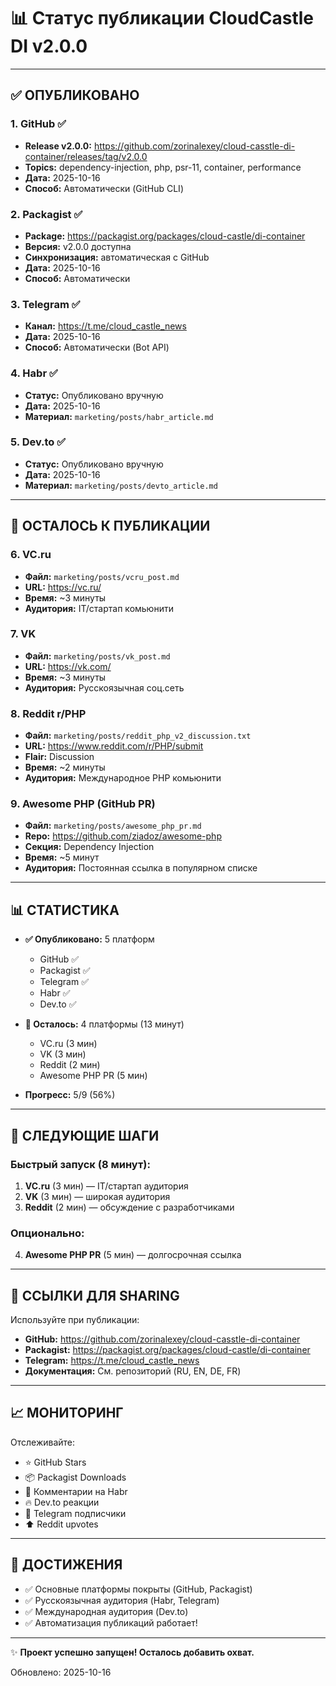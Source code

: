 # 📊 Статус публикации CloudCastle DI v2.0.0

---

## ✅ ОПУБЛИКОВАНО

### 1. GitHub ✅
- **Release v2.0.0:** https://github.com/zorinalexey/cloud-casstle-di-container/releases/tag/v2.0.0
- **Topics:** dependency-injection, php, psr-11, container, performance
- **Дата:** 2025-10-16
- **Способ:** Автоматически (GitHub CLI)

### 2. Packagist ✅
- **Package:** https://packagist.org/packages/cloud-castle/di-container
- **Версия:** v2.0.0 доступна
- **Синхронизация:** автоматическая с GitHub
- **Дата:** 2025-10-16
- **Способ:** Автоматически

### 3. Telegram ✅
- **Канал:** https://t.me/cloud_castle_news
- **Дата:** 2025-10-16
- **Способ:** Автоматически (Bot API)

### 4. Habr ✅
- **Статус:** Опубликовано вручную
- **Дата:** 2025-10-16
- **Материал:** `marketing/posts/habr_article.md`

### 5. Dev.to ✅
- **Статус:** Опубликовано вручную
- **Дата:** 2025-10-16
- **Материал:** `marketing/posts/devto_article.md`

---

## 📝 ОСТАЛОСЬ К ПУБЛИКАЦИИ

### 6. VC.ru
- **Файл:** `marketing/posts/vcru_post.md`
- **URL:** https://vc.ru/
- **Время:** ~3 минуты
- **Аудитория:** IT/стартап комьюнити

### 7. VK
- **Файл:** `marketing/posts/vk_post.md`
- **URL:** https://vk.com/
- **Время:** ~3 минуты
- **Аудитория:** Русскоязычная соц.сеть

### 8. Reddit r/PHP
- **Файл:** `marketing/posts/reddit_php_v2_discussion.txt`
- **URL:** https://www.reddit.com/r/PHP/submit
- **Flair:** Discussion
- **Время:** ~2 минуты
- **Аудитория:** Международное PHP комьюнити

### 9. Awesome PHP (GitHub PR)
- **Файл:** `marketing/posts/awesome_php_pr.md`
- **Repo:** https://github.com/ziadoz/awesome-php
- **Секция:** Dependency Injection
- **Время:** ~5 минут
- **Аудитория:** Постоянная ссылка в популярном списке

---

## 📊 СТАТИСТИКА

- **✅ Опубликовано:** 5 платформ
  - GitHub ✅
  - Packagist ✅
  - Telegram ✅
  - Habr ✅
  - Dev.to ✅

- **📝 Осталось:** 4 платформы (13 минут)
  - VC.ru (3 мин)
  - VK (3 мин)
  - Reddit (2 мин)
  - Awesome PHP PR (5 мин)

- **Прогресс:** 5/9 (56%)

---

## 🎯 СЛЕДУЮЩИЕ ШАГИ

### Быстрый запуск (8 минут):

1. **VC.ru** (3 мин) — IT/стартап аудитория
2. **VK** (3 мин) — широкая аудитория
3. **Reddit** (2 мин) — обсуждение с разработчиками

### Опционально:

4. **Awesome PHP PR** (5 мин) — долгосрочная ссылка

---

## 🔗 ССЫЛКИ ДЛЯ SHARING

Используйте при публикации:

- **GitHub:** https://github.com/zorinalexey/cloud-casstle-di-container
- **Packagist:** https://packagist.org/packages/cloud-castle/di-container
- **Telegram:** https://t.me/cloud_castle_news
- **Документация:** См. репозиторий (RU, EN, DE, FR)

---

## 📈 МОНИТОРИНГ

Отслеживайте:
- ⭐ GitHub Stars
- 📦 Packagist Downloads
- 💬 Комментарии на Habr
- 🔥 Dev.to реакции
- 📱 Telegram подписчики
- ⬆️ Reddit upvotes

---

## 🎉 ДОСТИЖЕНИЯ

- ✅ Основные платформы покрыты (GitHub, Packagist)
- ✅ Русскоязычная аудитория (Habr, Telegram)
- ✅ Международная аудитория (Dev.to)
- ✅ Автоматизация публикаций работает!

---

✨ **Проект успешно запущен! Осталось добавить охват.**

Обновлено: 2025-10-16
